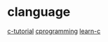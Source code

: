 # clanguage

[c-tutorial](http://www.cprogramming.com/tutorial/c-tutorial.html "c-tutorial")
[cprogramming](http://www.tutorialspoint.com/cprogramming/ "cprogramming")
[learn-c](http://www.learn-c.org/ "learn-c")
